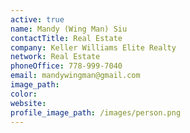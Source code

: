 ```yaml
---
active: true
name: Mandy (Wing Man) Siu
contactTitle: Real Estate
company: Keller Williams Elite Realty
network: Real Estate
phoneOffice: 778-999-7040
email: mandywingman@gmail.com
image_path:
color:
website:
profile_image_path: /images/person.png
---
```




